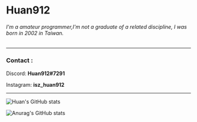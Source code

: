 # Huan912

###### I'm a amateur programmer,I'm not a graduate of a related discipline, I was born in 2002 in Taiwan.

------

### Contact :

Discord: **Huan912#7291**

Instagram: **isz_huan912**

------

![Huan's GitHub stats](https://github-readme-stats.vercel.app/api?username=Huan912&show_icons=true&theme=omni)

![Anurag's GitHub stats](https://github-readme-stats.vercel.app/api/top-langs/?username=Huan912&show_icons=true&theme=omni)



### 
